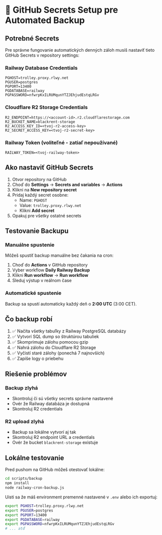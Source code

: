 # 🔐 GitHub Secrets Setup pre Automated Backup

## Potrebné Secrets

Pre správne fungovanie automatických denných záloh musíš nastaviť tieto GitHub Secrets v repository settings:

### Railway Database Credentials
```
PGHOST=trolley.proxy.rlwy.net
PGUSER=postgres
PGPORT=13400
PGDATABASE=railway
PGPASSWORD=nfwrpKxILRUMqunYTZJEhjudEstqLRGv
```

### Cloudflare R2 Storage Credentials
```
R2_ENDPOINT=https://<account-id>.r2.cloudflarestorage.com
R2_BUCKET_NAME=blackrent-storage
R2_ACCESS_KEY_ID=<tvoj-r2-access-key>
R2_SECRET_ACCESS_KEY=<tvoj-r2-secret-key>
```

### Railway Token (voliteľné - zatiaľ nepoužívané)
```
RAILWAY_TOKEN=<tvoj-railway-token>
```

## Ako nastaviť GitHub Secrets

1. Otvor repository na GitHub
2. Choď do **Settings** → **Secrets and variables** → **Actions**
3. Klikni na **New repository secret**
4. Pridaj každý secret osobne:
   - Name: `PGHOST`
   - Value: `trolley.proxy.rlwy.net`
   - Klikni **Add secret**
5. Opakuj pre všetky ostatné secrets

## Testovanie Backupu

### Manuálne spustenie
Môžeš spustiť backup manuálne bez čakania na cron:

1. Choď do **Actions** v GitHub repository
2. Vyber workflow **Daily Railway Backup**
3. Klikni **Run workflow** → **Run workflow**
4. Sleduj výstup v reálnom čase

### Automatické spustenie
Backup sa spustí automaticky každý deň o **2:00 UTC** (3:00 CET).

## Čo backup robí

1. ✅ Načíta všetky tabuľky z Railway PostgreSQL databázy
2. ✅ Vytvorí SQL dump so štruktúrou tabuliek
3. ✅ Skomprimuje zálohu pomocou gzip
4. ✅ Nahrá zálohu do Cloudflare R2 Storage
5. ✅ Vyčistí staré zálohy (ponechá 7 najnovších)
6. ✅ Zapíše logy o priebehu

## Riešenie problémov

### Backup zlyhá
- Skontroluj či sú všetky secrets správne nastavené
- Ovér že Railway databáza je dostupná
- Skontroluj R2 credentials

### R2 upload zlyhá
- Backup sa lokálne vytvorí aj tak
- Skontroluj R2 endpoint URL a credentials
- Ovér že bucket `blackrent-storage` existuje

## Lokálne testovanie

Pred pushom na GitHub môžeš otestovať lokálne:

```bash
cd scripts/backup
npm install
node railway-cron-backup.js
```

Uisti sa že máš environment premenné nastavené v `.env` alebo ich exportuj:

```bash
export PGHOST=trolley.proxy.rlwy.net
export PGUSER=postgres
export PGPORT=13400
export PGDATABASE=railway
export PGPASSWORD=nfwrpKxILRUMqunYTZJEhjudEstqLRGv
# ... atď
```


